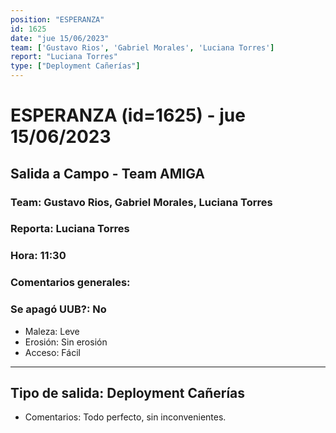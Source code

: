 ```yaml
---
position: "ESPERANZA"
id: 1625
date: "jue 15/06/2023"
team: ['Gustavo Rios', 'Gabriel Morales', 'Luciana Torres']
report: "Luciana Torres"
type: ["Deployment Cañerías"]
---
```


# ESPERANZA (id=1625) - jue 15/06/2023
## Salida a Campo - Team AMIGA
### Team: Gustavo Rios, Gabriel Morales, Luciana Torres
### Reporta: Luciana Torres
### Hora: 11:30
### Comentarios generales: 
### Se apagó UUB?: No 
- Maleza: Leve
- Erosión: Sin erosión
- Acceso: Fácil
---------
## Tipo de salida: Deployment Cañerías
   - Comentarios: Todo perfecto, sin inconvenientes. 
